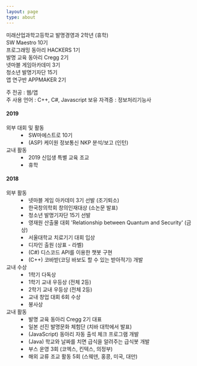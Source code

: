 ```yaml
---
layout: page
type: about
---
```


<p>
  미래산업과학고등학교 발명경영과 2학년 (휴학)<br>
  SW Maestro 10기<br>
  프로그래밍 동아리 HACKERS 1기<br>
  발명 교육 동아리 Cregg 2기<br>
  넷마블 게임아카데미 3기<br>
  청소년 발명기자단 15기<br>
  앱 연구반 APPMAKER 2기<br>
</p>

<p>
  주 전공 : 웹/앱<br>
  주 사용 언어 : C++, C#, Javascript
  보유 자격증 : 정보처리기능사
</p>

<p>
  <h4>2019</h4>
  <dl>
    <dt>외부 대회 및 활동</dt>
    <dd>
      <li>SW마에스트로 10기</li>
      <li>(ASP) 케이원 정보통신 NKP 분석/보고 (인턴)</li>
    </dd>
    <dt>교내 활동</dt>
    <dd>
      <li>2019 신입생 특별 교육 조교</li>
      <li>휴학</li>
    </dd>
  </dl>
</p>

<p>
  <h4>2018</h4>
  <dl>
    <dt>외부 활동</dt>
    <dd>
      <li>넷마블 게임 아카데미 3기 선발 (조기퇴소)</li>
      <li>한국창의학회 창의인재대상 (소논문 발표)</li>
      <li>청소년 발명기자단 15기 선발</li>
      <li>영재원 산출물 대회 'Relationship between Quantum and Security' (금상)</li>
      <li>서울대학교 치료기기 대회 입상</li>
      <li>디자인 출원 (상표 - 라벨)
      <li>(C#) 디스코드 API를 이용한 챗봇 구현</li>
      <li>(C++) 코바받(코딩 바보도 할 수 있는 받아적기) 개발</li>
    </dd>
    <dt>교내 수상</dt>
    <dd>
      <li>1학기 다독상</li>
      <li>1학기 교내 우등상 (전체 2등)</li>
      <li>2학기 교내 우등상 (전체 2등)</li>
      <li>교내 창업 대회 6회 수상</li>
      <li>봉사상</li>
    </dd>
    <dt>교내 활동</dt>
    <dd>
      <li>발명 교육 동아리 Cregg 2기 대표</li>
      <li>일본 선진 발명문화 체험단 (치바 대학에서 발표)</li>
      <li>(JavaScript) 동아리 자동 출석 체크 프로그램 개발</li>
      <li>(Java) 학교와 날짜를 치면 급식을 알려주는 급식봇 개발</li>
      <li>부스 운영 3회 (코엑스, 킨텍스, 의정부)</li>
      <li>해외 교류 조교 활동 5회 (스웨덴, 홍콩, 미국, 대만)</li>
    </dd>
  </dl>
</p>
